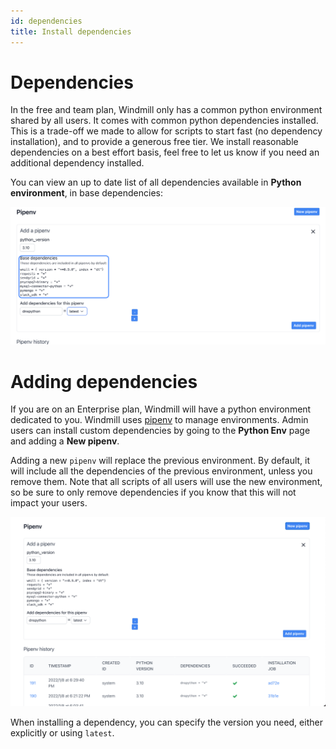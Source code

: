 ```yaml
---
id: dependencies
title: Install dependencies
---
```


# Dependencies

In the free and team plan, Windmill only has a common python environment shared by all users. It comes with common python dependencies installed. This is a trade-off we made to allow for scripts to start fast (no dependency installation), and to provide a generous free tier. We install reasonable dependencies on a best effort basis, feel free to let us know if you need an additional dependency installed.

You can view an up to date list of all dependencies available in **Python environment**, in base dependencies:

![Base dependencies](../assets/how_to/base_dependencies.png)

# Adding dependencies

If you are on an Enterprise plan, Windmill will have a python environment dedicated to you. Windmill uses [pipenv](https://pipenv.pypa.io/en/latest/) to manage environments. Admin users can install custom dependencies by going to the **Python Env** page and adding a **New pipenv**.

Adding a new `pipenv` will replace the previous environment. By default, it will include all the dependencies of the previous environment, unless you remove them. Note that all scripts of all users will use the new environment, so be sure to only remove dependencies if you know that this will not impact your users.

![New python environment](../assets/how_to/new_pipenv.png)

When installing a dependency, you can specify the version you need, either explicitly or using `latest`.
